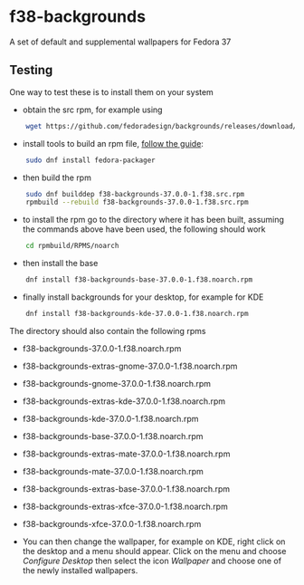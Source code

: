 # f38-backgrounds
A set of default and supplemental wallpapers for Fedora 37

## Testing

One way to test these is to install them on your system
* obtain the src rpm, for example using
```bash
    wget https://github.com/fedoradesign/backgrounds/releases/download/v37.0.0/f38-backgrounds-37.0.0-1.f38.src.rpm
```
* install tools to build an rpm file, [follow the guide](https://fedoramagazine.org/how-rpm-packages-are-made-the-source-rpm/):
```bash
    sudo dnf install fedora-packager
```    
* then build the rpm
```bash
    sudo dnf builddep f38-backgrounds-37.0.0-1.f38.src.rpm
    rpmbuild --rebuild f38-backgrounds-37.0.0-1.f38.src.rpm
```
* to install the rpm go to the directory where it has been built, assuming the commands above have been used, the following should work
```bash
    cd rpmbuild/RPMS/noarch
```
* then install the base
```bash    
    dnf install f38-backgrounds-base-37.0.0-1.f38.noarch.rpm
```
* finally install backgrounds for your desktop, for example for KDE 
```bash
    dnf install f38-backgrounds-kde-37.0.0-1.f38.noarch.rpm
```

The directory should also contain the following rpms

   * f38-backgrounds-37.0.0-1.f38.noarch.rpm              
   * f38-backgrounds-extras-gnome-37.0.0-1.f38.noarch.rpm  
   * f38-backgrounds-gnome-37.0.0-1.f38.noarch.rpm
   * f38-backgrounds-extras-kde-37.0.0-1.f38.noarch.rpm    
   * f38-backgrounds-kde-37.0.0-1.f38.noarch.rpm
   * f38-backgrounds-base-37.0.0-1.f38.noarch.rpm         
   * f38-backgrounds-extras-mate-37.0.0-1.f38.noarch.rpm   
   * f38-backgrounds-mate-37.0.0-1.f38.noarch.rpm
   * f38-backgrounds-extras-base-37.0.0-1.f38.noarch.rpm  
   * f38-backgrounds-extras-xfce-37.0.0-1.f38.noarch.rpm   
   * f38-backgrounds-xfce-37.0.0-1.f38.noarch.rpm

* You can then change the wallpaper, for example on KDE, right click on the desktop and a menu should appear. Click on the menu and choose *Configure Desktop* then select the icon *Wallpaper* and choose one of the newly installed wallpapers.
   
